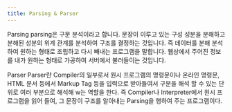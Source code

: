 ```yaml
---
title: Parsing & Parser
---
```


Parsing
parsing은 구문 분석이라고 합니다. 문장이 이루고 있는 구성 성분을 분해하고 분해된 성분의 위계 관계를 분석하여 구조를 결정하는 것입니다. 즉 데이터를 분해 분석하여 원하는 형태로 조립하고 다시 빼내는 프로그램을 말합니다. 웹상에서 주어진 정보를 내가 원하는 형태로 가공하여 서버에서 불러들이는 것입니다.


Parser
Parser란 Compiler의 일부로서 원시 프로그램의 명령문이나 온라인 명령문, HTML 문서 등에서 Markup Tag 등을 입력으로 받아들여서 구분을 해석 할 수 있는 단위로 여러 부분으로 해석해 w는 역할을 한다. 즉 Compiler나 Interpreter에서 원시 프로그램을 읽어 들여, 그 문장이 구조를 알아내는 Parsing을 행하여 주는 프로그램이다.
